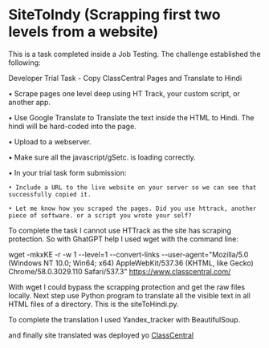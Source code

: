 # SiteToIndy (Scrapping first two levels from a website)

This is a task completed inside a Job Testing. The challenge established the following:


Developer Trial Task - Copy ClassCentral Pages and Translate to Hindi 

• Scrape pages one level deep using HT Track, your custom script, or another app. 

• Use Google Translate to Translate the text inside the HTML to Hindi. The hindi will be hard-coded into the page.

• Upload to a webserver. 

• Make sure all the javascript/gSetc. is loading correctly.

• In your trial task form submission:

 	• Include a URL to the live website on your server so we can see that successfully copied it.

 	• Let me know how you scraped the pages. Did you use httrack, another piece of software. or a script you wrote your self? 


To complete the task I cannot use HTTrack as the site has scraping protection. So with GhatGPT help I used wget with the command line:

wget -mkxKE -r -w 1 --level=1 --convert-links --user-agent="Mozilla/5.0 (Windows NT 10.0; Win64; x64) AppleWebKit/537.36 (KHTML, like Gecko) Chrome/58.0.3029.110 Safari/537.3"  https://www.classcentral.com/

With wget I could bypass the scrapping protection and get the raw files locally. Next step use Python program to translate all the visible text in all HTML files of a directory. This is the siteToHindi.py.

To complete the translation I used Yandex_tracker with BeautifulSoup.

and finally site translated was deployed yo [ClassCentral](https://github.com/VladT-Tempest/classcentral)


